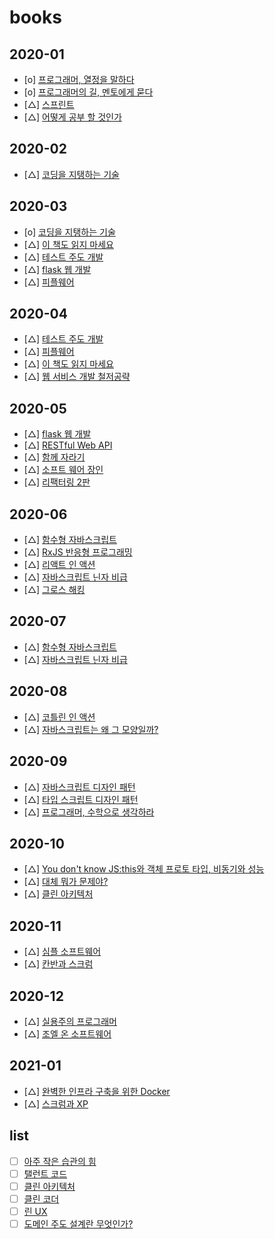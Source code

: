 # books

## 2020-01

- [o] <a href="https://www.aladin.co.kr/shop/wproduct.aspx?ItemId=14635471">프로그래머, 열정을 말하다 </a>
- [o] <a href="https://www.aladin.co.kr/shop/wproduct.aspx?ItemId=7415431">프로그래머의 길, 멘토에게 묻다 </a>
- [△] <a href="https://www.aladin.co.kr/shop/wproduct.aspx?ItemId=74920583">스프린트</a>
- [△] <a href="https://www.aladin.co.kr/shop/wproduct.aspx?ItemId=49588358">어떻게 공부 할 것인가</a>

## 2020-02

- [△] <a href="https://www.aladin.co.kr/shop/wproduct.aspx?ItemId=31679090">코딩을 지탱하는 기술 </a>

## 2020-03

- [o] <a href="https://www.aladin.co.kr/shop/wproduct.aspx?ItemId=31679090">코딩을 지탱하는 기술 </a>
- [△] <a href="https://www.aladin.co.kr/shop/wproduct.aspx?ItemId=174227910">이 책도 읽지 마세요 </a>
- [△] <a href="https://www.aladin.co.kr/shop/wproduct.aspx?ItemId=37469717">테스트 주도 개발</a>
- [△] <a href="https://www.aladin.co.kr/shop/wproduct.aspx?ItemId=90263000">flask 웹 개발</a>
- [△] <a href="https://www.aladin.co.kr/shop/wproduct.aspx?ItemId=43132954">피플웨어</a>

## 2020-04

- [△] <a href="https://www.aladin.co.kr/shop/wproduct.aspx?ItemId=37469717">테스트 주도 개발</a>
- [△] <a href="https://www.aladin.co.kr/shop/wproduct.aspx?ItemId=43132954">피플웨어</a>
- [△] <a href="https://www.aladin.co.kr/shop/wproduct.aspx?ItemId=174227910">이 책도 읽지 마세요 </a>
- [△] <a href="https://www.aladin.co.kr/shop/wproduct.aspx?ItemId=38880484">웹 서비스 개발 철저공략 </a>

## 2020-05

- [△] <a href="https://www.aladin.co.kr/shop/wproduct.aspx?ItemId=90263000">flask 웹 개발</a>
- [△] <a href="https://www.aladin.co.kr/shop/wproduct.aspx?ItemId=65747649">RESTful Web API</a>
- [△] <a href="https://www.aladin.co.kr/shop/wproduct.aspx?ItemId=175977462">함께 자라기 </a>
- [△] <a href="https://www.aladin.co.kr/shop/wproduct.aspx?ItemId=66925855">소프트 웨어 장인</a>
- [△] <a href="https://www.aladin.co.kr/shop/wproduct.aspx?ItemId=236186172">리팩터링 2판</a>

## 2020-06

- [△] <a href="https://www.aladin.co.kr/shop/wproduct.aspx?ItemId=131767959">함수형 자바스크립트</a>
- [△] <a href="https://www.aladin.co.kr/shop/wproduct.aspx?ItemId=223300507">RxJS 반응형 프로그래밍</a>
- [△] <a href="https://www.aladin.co.kr/shop/wproduct.aspx?ItemId=178972447">리액트 인 액션</a>
- [△] <a href="https://www.aladin.co.kr/shop/wproduct.aspx?ItemId=38913750">자바스크립트 닌자 비급</a>
- [△] <a href="https://www.aladin.co.kr/shop/wproduct.aspx?ItemId=99181564">그로스 해킹</a>

## 2020-07

- [△] <a href="https://www.aladin.co.kr/shop/wproduct.aspx?ItemId=131767959">함수형 자바스크립트</a>
- [△] <a href="https://www.aladin.co.kr/shop/wproduct.aspx?ItemId=38913750">자바스크립트 닌자 비급</a>

## 2020-08

- [△] <a href="https://www.aladin.co.kr/shop/wproduct.aspx?ItemId=120267010">코틀린 인 액션</a>
- [△] <a href="https://www.aladin.co.kr/shop/wproduct.aspx?ItemId=240603144">자바스크립트는 왜 그 모양일까?</a>

## 2020-09

- [△] <a href="https://www.aladin.co.kr/shop/wproduct.aspx?ItemId=87335904">자바스크립트 디자인 패턴</a>
- [△] <a href="https://www.aladin.co.kr/shop/wproduct.aspx?ItemId=107637185">타입 스크립트 디자인 패턴</a>
- [△] <a href="https://www.aladin.co.kr/shop/wproduct.aspx?ItemId=151433126">프로그래머, 수학으로 생각하라</a>

## 2020-10

- [△] <a href="https://www.aladin.co.kr/shop/wproduct.aspx?ItemId=114466258">You don't know JS:this와 객체 프로토 타입, 비동기와 성능</a>
- [△] <a href="https://www.aladin.co.kr/shop/wproduct.aspx?ItemId=22740732">대체 뭐가 문제야?</a>
- [△] <a href="https://www.aladin.co.kr/shop/wproduct.aspx?ItemId=202322454">클린 아키텍처</a>

## 2020-11

- [△] <a href="https://www.aladin.co.kr/shop/wproduct.aspx?ItemId=212938581">심플 소프트웨어</a>
- [△] <a href="https://www.aladin.co.kr/shop/wproduct.aspx?ItemId=26429559">칸반과 스크럼</a>

## 2020-12
- [△] <a href="https://www.aladin.co.kr/shop/wproduct.aspx?ItemId=38786788">실용주의 프로그래머</a>
- [△] <a href="https://www.aladin.co.kr/shop/wproduct.aspx?ItemId=553103">조엘 온 소프트웨어</a>

## 2021-01
- [△] <a href="https://www.aladin.co.kr/shop/wproduct.aspx?ItemId=166082298">완벽한 인프라 구축을 위한 Docker</a>
- [△] <a href="https://www.aladin.co.kr/shop/wproduct.aspx?ItemId=3657877">스크럼과 XP</a>


## list
- [ ] <a href="https://www.aladin.co.kr/shop/wproduct.aspx?ItemId=182285146">아주 작은 습관의 힘 </a>
- [ ] <a href="https://www.aladin.co.kr/shop/wproduct.aspx?ItemId=4101734">탤런트 코드</a>
- [ ] <a href="https://www.aladin.co.kr/shop/wproduct.aspx?ItemId=202322454">클린 아키텍처 </a>
- [ ] <a href="https://www.aladin.co.kr/shop/wproduct.aspx?ItemId=86619346">클린 코더</a>
- [ ] <a href="https://www.aladin.co.kr/shop/wproduct.aspx?ItemId=31424195">린 UX </a>
- [ ] <a href="https://www.aladin.co.kr/shop/wproduct.aspx?ItemId=12620317">도메인 주도 설계란 무엇인가?</a>

